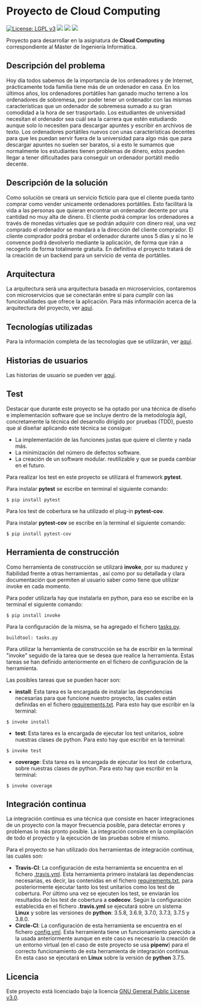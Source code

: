 # Proyecto de Cloud Computing

[![License: LGPL v3](https://img.shields.io/badge/License-GPL%20v3-blue.svg)](https://www.gnu.org/licenses/gpl-3.0)
[![](https://travis-ci.com/NSInductus/CC_Proyecto.svg?branch=master)](https://travis-ci.com/NSInductus/CC_Proyecto)
[![](https://circleci.com/gh/NSInductus/CC_Proyecto.svg?style=svg)](https://circleci.com/gh/NSInductus/CC_Proyecto)
[![](https://codecov.io/gh/NSInductus/CC_Proyecto/branch/master/graph/badge.svg)](https://codecov.io/gh/NSInductus/CC_Proyecto)


Proyecto para desarrollar en la asignatura de **Cloud Computing** correspondiente al Máster de Ingeniería Informática.

## Descripción del problema

Hoy día todos sabemos de la importancia de los ordenadores y de Internet, prácticamente toda familia tiene más de un ordenador en casa.
En los últimos años, los ordenadores portátiles han ganado mucho terreno a los ordenadores de sobremesa, por poder tener un ordenador con las mismas características que un ordenador de sobremesa sumado a su gran comodidad a la hora de ser trasportado.
Los estudiantes de universidad necesitan el ordenador sea cuál sea la carrera que estén estudiando aunque solo lo necesiten para descargar apuntes y escribir en archivos de texto. Los ordenadores portátiles nuevos con unas características decentes para que les puedan servir fuera de la universidad para algo más que para descargar apuntes no suelen ser baratos, si a esto le sumamos que normalmente los estudiantes tienen problemas de dinero, estos pueden llegar a tener dificultades para conseguir un ordenador portátil medio decente.

## Descripción de la solución

Como solución se creará un servicio ficticio para que el cliente pueda tanto comprar como vender unicamente ordenadores portátiles. Esto facilitará la vida a las personas que quieran encontrar un ordenador decente por una cantidad no muy alta de dinero. El cliente podrá comprar los ordenadores a través de monedas virtuales que se podrán adquirir con dinero real, una vez comprado el ordenador se mandará a la dirección del cliente comprador. El cliente comprador podrá probar el ordenador durante unos 5 días y si no le convence podrá devolverlo mediante la aplicación, de forma que irán a recogerlo de forma totalmente gratuita. En definitiva el proyecto tratará de la creación de un backend para un servicio de venta de portátiles.

## Arquitectura

La arquitectura será una arquitectura basada en microservicios, contaremos con microservicios que se conectarán entre sí para cumplir con las funcionalidades que ofrece la aplicación. Para más información acerca de la arquitectura del proyecto, ver [aquí](docs/arquitectura.md).

## Tecnologías utilizadas


Para la información completa de las tecnologías que se utilizarán, ver [aquí](docs/tecnologias.md).

## Historias de usuarios

Las historias de usuario se pueden ver [aquí](docs/historias_de_usuario.md).

## Test

Destacar que durante este proyecto se ha optado por una técnica de diseño e implementación software que se incluye dentro de la metodología ágil, concretamente la técnica del desarrollo dirigido por pruebas (TDD), puesto que al diseñar aplicando este técnica se consigue:
* La implementación de las funciones justas que quiere el cliente y nada más.
* La minimización del número de defectos software.
* La creación de un software modular. reutilizable y que se pueda cambiar en el futuro.

Para realizar los test en este proyecto se utilizará el framework **pytest**.

Para instalar **pytest** se escribe en terminal el siguiente comando:
```shell
$ pip install pytest
```

Para los test de cobertura se ha utilizado el plug-in **pytest-cov**.


Para instalar **pytest-cov** se escribe en la terminal el siguiente comando:
```shell
$ pip install pytest-cov
```

## Herramienta de construcción

Como herramienta de construcción se utilizará **invoke**, por su madurez y fiabilidad frente a otras herramientas , así como por su detallada y clara documentación que permiten al usuario saber como tiene que utilizar invoke en cada momento.

Para poder utilizarla hay que instalarla en python, para eso se escribe en la terminal el siguiente comando:

```shell
$ pip install invoke
```

Para la configuración de la misma, se ha agregado el fichero [tasks.py](https://github.com/NSInductus/CC_Proyecto/blob/master/tasks.py).


```
buildtool: tasks.py
```

Para utilizar la herramienta de construcción se ha de escribir en la terminal "invoke" seguido de la tarea que se desea que realice la herramienta. Estas tareas se han definido anteriormente en el fichero de configuración de la herramienta.

Las posibles tareas que se pueden hacer son:

* **install**: Esta tarea es la encargada de instalar las dependencias necesarias para que funcione nuestro proyecto, las cuales están definidas en el fichero [requirements.txt](https://github.com/NSInductus/CC_Proyecto/blob/master/requirements.txt). Para esto hay que escribir en la terminal:
```
$ invoke install
```

* **test**: Esta tarea es la encargada de ejecutar los test unitarios, sobre nuestras clases de python. Para esto hay que escribir en la terminal:
```
$ invoke test
```

* **coverage**: Esta tarea es la encargada de ejecutar los test de cobertura, sobre nuestras clases de python. Para esto hay que escribir en la terminal:
```
$ invoke coverage
```


## Integración continua

La integración continua es una técnica que consiste en hacer integraciones de un proyecto con la mayor frecuencia posible, para detectar errores y problemas lo más pronto posible. La integración consiste en la compilación de todo el proyecto y la ejecución de las pruebas sobre el mismo.

Para el proyecto se han utilizado dos herramientas de integración continua, las cuales son:

* **Travis-CI**: La configuración de esta herramienta se encuentra en el fichero [.travis.yml](https://github.com/NSInductus/CC_Proyecto/blob/master/.travis.yml). Esta herramienta primero instalará las dependencias necesarias, es decir, las contenidas en el fichero [requirements.txt](https://github.com/NSInductus/CC_Proyecto/blob/master/requirements.txt), para posteriormente ejecutar tanto los test unitarios como los test de cobertura. Por último una vez se ejecuten los test, se enviarán los resultados de los test de cobertura a **codecov**. Según la configuración establecida en el fichero **.travis.yml** se ejecutará sobre un sistema **Linux** y sobre las versiones de **python**: 3.5.8, 3.6.9, 3.7.0, 3.7.3, 3.7.5 y 3.8.0.
* **Circle-CI**: La configuración de esta herramienta se encuentra en el fichero [config.yml](https://github.com/NSInductus/CC_Proyecto/blob/master/.circleci/config.yml). Esta herramienta tiene un funcionamiento parecido a la usada anteriormente aunque en este caso es necesario la creación de un entorno virtual (en el caso de este proyecto se usa **pipenv**) para el correcto funcionamiento de esta herramienta de integración continua. En esta caso se ejecutará en **Linux** sobre la versión de **python** 3.7.5.




## Licencia

Este proyecto está licenciado bajo la licencia [GNU General Public License v3.0](https://www.gnu.org/licenses/gpl-3.0).
